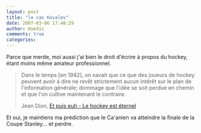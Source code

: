 ```yaml
---
layout: post
title: "le cas Kovalev"
date: 2007-03-06 17:48:29
author: Hoedic
comments: true
categories: 
---
```



Parce que merde, moi aussi j'ai bien le droit d'écrire à propos du hockey, étant moins même amateur professionnel.

<blockquote class="citation">Dans le temps [en 1942], on savait que ce que des joueurs de hockey peuvent avoir à dire ne revêt strictement aucun intérêt sur le plan de l'information générale; dommage que l'idée se soit perdue en chemin et que l'on cultive maintenant le contraire.

Jean Dion, [Et puis euh - Le hockey est éternel](http://www.ledevoir.com/2007/03/06/133674.html)</blockquote>

Et oui, je maintiens ma prédiction que le Ca'anien va atteindre la finale de la Coupe Stanley... et perdre.
